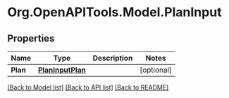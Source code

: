 
# Org.OpenAPITools.Model.PlanInput

## Properties

Name | Type | Description | Notes
------------ | ------------- | ------------- | -------------
**Plan** | [**PlanInputPlan**](PlanInputPlan.md) |  | [optional] 

[[Back to Model list]](../README.md#documentation-for-models)
[[Back to API list]](../README.md#documentation-for-api-endpoints)
[[Back to README]](../README.md)

